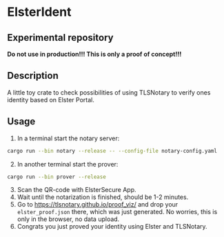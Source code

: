 # ElsterIdent

## Experimental repository
**Do not use in production!!! This is only a proof of concept!!!**

## Description
A little toy crate to check possibilities of using TLSNotary to verify ones identity
based on Elster Portal.

## Usage
1. In a terminal start the notary server:
```bash
cargo run --bin notary --release -- --config-file notary-config.yaml
```
2. In another terminal start the prover:
```bash
cargo run --bin prover --release
```
3. Scan the QR-code with ElsterSecure App.
4. Wait until the notarization is finished, should be 1-2 minutes.
5. Go to <https://tlsnotary.github.io/proof_viz/> and drop your
   `elster_proof.json` there, which was just generated. No worries, this is only
   in the browser, no data upload.
6. Congrats you just proved your identity using Elster and TLSNotary.
